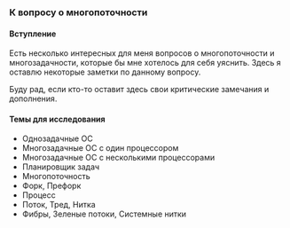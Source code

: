 ### К вопросу о многопоточности

#### Вступление

Есть несколько интересных для меня вопросов о многопоточности и многозадачности, которые бы мне хотелось для себя уяснить. Здесь я оставлю некоторые заметки по данному вопросу.

Буду рад, если кто-то оставит здесь свои критические замечания и дополнения.

#### Темы для исследования

* Однозадачные ОС
* Многозадачные ОС с один процессором
* Многозадачные ОС с несколькими процессорами
* Планировщик задач
* Многопоточность
* Форк, Префорк
* Процесс
* Поток, Тред, Нитка
* Фибры, Зеленые потоки, Системные нитки
